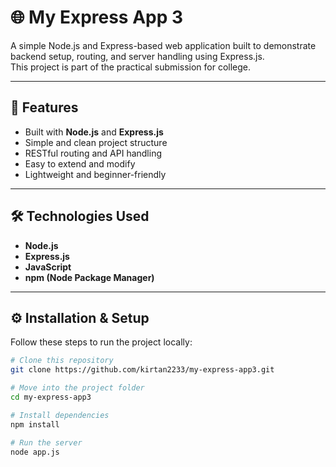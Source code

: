 # 🌐 My Express App 3

A simple Node.js and Express-based web application built to demonstrate backend setup, routing, and server handling using Express.js.  
This project is part of the practical submission for college.

---

## 🚀 Features
- Built with **Node.js** and **Express.js**
- Simple and clean project structure
- RESTful routing and API handling
- Easy to extend and modify
- Lightweight and beginner-friendly

---

## 🛠️ Technologies Used
- **Node.js**
- **Express.js**
- **JavaScript**
- **npm (Node Package Manager)**

---

## ⚙️ Installation & Setup

Follow these steps to run the project locally:

```bash
# Clone this repository
git clone https://github.com/kirtan2233/my-express-app3.git

# Move into the project folder
cd my-express-app3

# Install dependencies
npm install

# Run the server
node app.js
